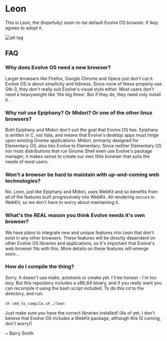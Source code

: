 Leon
====

This is Leon, the (hopefully) soon-to-be default Evolve OS browser. If Ikey agrees to adopt it.

![alt tag](https://raw.githubusercontent.com/evolve-os/browser/master/git-stuff/Screenshot%20from%202015-01-07%2021:03:30.png)

## FAQ

### Why does Evolve OS need a new browser?

Larger browsers like Firefox, Google Chrome and Opera just don't cut it. Evolve OS is about simplicity and tidiness. Since none of these properly use Gtk-3, 
they don't really suit Evolve's visual style either. Most users don't need a heavyweight like 'the big three'. But if they do, they need only install it.

### Why not use Epiphany? Or Midori? Or one of the other linux browsers?

Both Epiphany and Midori don't suit the goal that Evolve OS has. Epiphany is written in C, not Vala, and means that Evolve's desktop apps must hinge upon 
existing Gnome applications. Midori, primarily designed for Elementary OS, also ties Evolve to Elementary. Since neither Elementary OS nor most distributions 
that run Gnome Shell even use Evolve's package manager, it makes sense to create our own little browser that suits the needs of most users.

### Won't a browser be hard to maintain with up-and-coming web technologies?

No. Leon, just like Epiphany and Midori, uses WebKit and so benefits from all of the features built progressively into WebKit. All rendering occurs in WebKit, 
so we don't have to worry about maintaining it.

### What's the REAL reason you think Evolve needs it's own browser?

We have plans to integrate new and unique features into Leon that don't exist in any other browsers. These features will be directly dependent on other Evolve 
OS libraries and applications, so it's important that Evolve's web browser fits with this. More details on these features will emerge soon...

### How do I compile the thing?

Sorry. It doesn't use make, autotools or cmake yet. I'll be honest - I'm too lazy. But this repository includes a x86_64 binary, and if you really want you can 
recompile it using the bash script included. To do this cd to the directory, and run:

`sh cmd_to_compile.sh`
`./leon`

Just make sure you have the correct libraries installed! (As of yet, I don't believe that Evolve OS includes a WebKit package, although this IS coming, don't 
worry!)

~ Barry Smith
